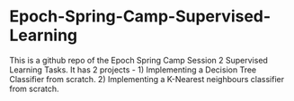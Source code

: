 # Epoch-Spring-Camp-Supervised-Learning

This is a github repo of the Epoch Spring Camp Session 2 Supervised Learning Tasks. It has 2 projects - 1) Implementing a Decision Tree Classifier from scratch. 
2) Implementing a K-Nearest neighbours classifier from scratch.
